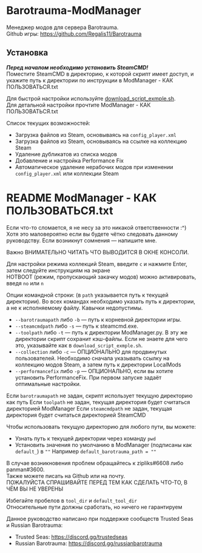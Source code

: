 # Barotrauma-ModManager 
Менеджер модов для сервера Barotrauma.<br> 
Github игры: https://github.com/Regalis11/Barotrauma

## Установка
***Перед началом необходимо установить SteamCMD!***<br>
Поместите SteamCMD в директорию, к которой скрипт имеет доступ, и укажите путь к директории по инструкции в ModManager - КАК ПОЛЬЗОВАТЬСЯ.txt

Для быстрой настройки используйте [download_script_exmple.sh](https://github.com/Milord-ThatOneModder/Barotrauma-ModManager/releases/download/0.9.5/download_script_exmple.sh).<br>
Для детальной настройки прочтите ModManager - КАК ПОЛЬЗОВАТЬСЯ.txt

Список текущих возможностей:
* Загрузка файлов из Steam, основываясь на `config_player.xml`
* Загрузка файлов из Steam, основываясь на ссылке на коллекцию Steam
* Удаление дубликатов из списка модов
* Добавление и настройка Performance Fix
* Автоматическое удаление нерабочих модов при изменении `config_player.xml` или коллекции Steam

# README ModManager - КАК ПОЛЬЗОВАТЬСЯ.txt
Если что-то сломается, я не несу за это никакой ответственности :^)<br>
Хотя это маловероятно если вы будете чётко следовать данному руководству. Если возникнут сомнения — напишите мне.

Важно ВНИМАТЕЛЬНО ЧИТАТЬ ЧТО ВЫВОДИТСЯ В ОКНЕ КОНСОЛИ.

Для настройки режима коллекций Steam, введите `c` и нажмите Enter, затем следуйте инструкциям на экране<br>
HOTBOOT (режим, пропускающий закачку модов) можно активировать, введя `no` или `n`

Опции командной строки: (в `path` указывается путь к текущей директории). Во всех командах необходимо указать путь к директории, а не к исполняемому файлу. Кавычки недопустимы.
* `--barotraumapath` либо `-b` — путь к корневной директории игры.
* `--steamcmdpath` либо `-s` — путь к steamcmd.exe.
* `--toolpath` либо `-t` — путь к директории ModManager.py. В эту же директории скрипт сохранит кэш-файлы. Если не знаете для чего это, указывайте как в `download_script_exmple.sh`.
* `--collection` либо `-c` — ОПЦИОНАЛЬНО для продвинутых пользователей. Необходимо сначала указывать ссылку на коллекцию модов Steam, а затем путь к директории LocalMods
* `--performancefix` либо `-p` — ОПЦИОНАЛЬНО, если вы хотите установить PerformanceFix. При первом запуске задаёт оптимальные настройки.

Если `barotraumapath` не задан, скрипт использует текущую директорию как путь
Если `toolpath` не задан, текущая директория будет считаться директорией ModManager
Если `steamcmdpath` не задан, текущая директория будет считаться директорией SteamCMD

Чтобы использовать текущую директорию для любого пути, вы можете: 
* Узнать путь к текущей директории через команду `pwd`
* Установить значения по умолчанию в ModManager (подписаны как `default_`) в `""`
Например `default_barotrauma_path = ""`

В случае возникновения проблем обращайтесь к zipliks#6608 либо panman#3600.<br>
Также можете писать на Github или на почту.<br>
ПОЖАЛУЙСТА СПРАШИВАЙТЕ ПЕРЕД ТЕМ КАК СДЕЛАТЬ ЧТО-ТО, В ЧЁМ ВЫ НЕ УВЕРЕНЫ

Избегайте пробелов в `tool_dir` и `default_tool_dir`<br>
Относительные пути должны сработать, но ничего не гарантируем

Данное руководство написано при поддержке сообществ Trusted Seas и Russian Barotrauma:
* Trusted Seas: https://discord.gg/trustedseas
* Russian Barotrauma: https://discord.gg/russianbarotrauma
